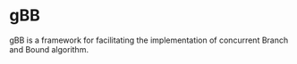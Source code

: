 # gBB
gBB is a framework for facilitating the implementation of concurrent Branch and Bound algorithm. 
